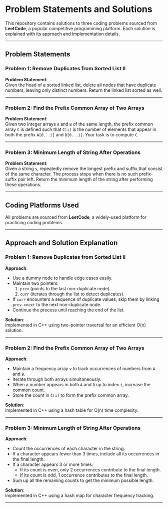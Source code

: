 # Problem Statements and Solutions

This repository contains solutions to three coding problems sourced from **LeetCode**, a popular competitive programming platform. Each solution is explained with its approach and implementation details.

---

## Problem Statements

### Problem 1: Remove Duplicates from Sorted List II
**Problem Statement**:  
Given the head of a sorted linked list, delete all nodes that have duplicate numbers, leaving only distinct numbers. Return the linked list sorted as well.

---

### Problem 2: Find the Prefix Common Array of Two Arrays
**Problem Statement**:  
Given two integer arrays `A` and `B` of the same length, the prefix common array `C` is defined such that `C[i]` is the number of elements that appear in both the prefix `A[0...i]` and `B[0...i]`. Your task is to compute `C`.

---

### Problem 3: Minimum Length of String After Operations
**Problem Statement**:  
Given a string `s`, repeatedly remove the longest prefix and suffix that consist of the same character. The process stops when there is no such prefix-suffix pair left. Return the minimum length of the string after performing these operations.

---

## Coding Platforms Used
All problems are sourced from **LeetCode**, a widely-used platform for practicing coding problems.

---

## Approach and Solution Explanation

### Problem 1: Remove Duplicates from Sorted List II
**Approach**:
- Use a dummy node to handle edge cases easily.
- Maintain two pointers:  
  1. `prev` (points to the last non-duplicate node).
  2. `curr` (iterates through the list to detect duplicates).
- If `curr` encounters a sequence of duplicate values, skip them by linking `prev->next` to the next non-duplicate node.
- Continue the process until reaching the end of the list.

**Solution**:  
Implemented in C++ using two-pointer traversal for an efficient O(n) solution.

---

### Problem 2: Find the Prefix Common Array of Two Arrays
**Approach**:
- Maintain a frequency array `v` to track occurrences of numbers from `A` and `B`.
- Iterate through both arrays simultaneously.
- When a number appears in both `A` and `B` up to index `i`, increase the common count.
- Store the count in `C[i]` to form the prefix common array.

**Solution**:  
Implemented in C++ using a hash table for O(n) time complexity.

---

### Problem 3: Minimum Length of String After Operations
**Approach**:
- Count the occurrences of each character in the string.
- If a character appears fewer than 3 times, include all its occurrences in the final length.
- If a character appears 3 or more times:
  - If its count is even, only 2 occurrences contribute to the final length.
  - If its count is odd, 1 occurrence contributes to the final length.
- Sum up all the remaining counts to get the minimum possible length.

**Solution**:  
Implemented in C++ using a hash map for character frequency tracking.

---

